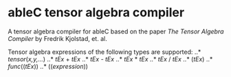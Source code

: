 # ableC tensor algebra compiler
A tensor algebra compiler for ableC based on the paper *The Tensor Algebra Compiler* by Fredrik Kjolstad, et. al.

Tensor algebra expressions of the following types are supported:
..* *tensor*(*x,y,...*)
..* *tEx* + *tEx*
..* *tEx* - *tEx*
..* *tEx* * *tEx*
..* *tEx* / *tEx*
..* (*tEx*)
..* *func*((*tEx*))
..* ((*expression*))

